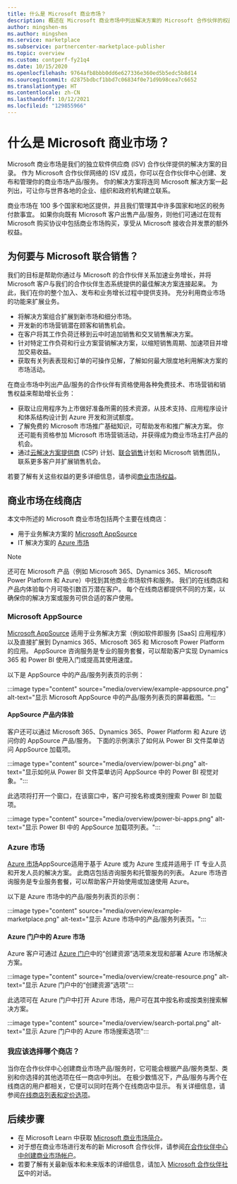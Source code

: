 ```yaml
---
title: 什么是 Microsoft 商业市场？
description: 概述在 Microsoft 商业市场中列出解决方案的 Microsoft 合作伙伴的权益和选项。
author: mingshen-ms
ms.author: mingshen
ms.service: marketplace
ms.subservice: partnercenter-marketplace-publisher
ms.topic: overview
ms.custom: contperf-fy21q4
ms.date: 10/15/2020
ms.openlocfilehash: 9764afb8bbb0dd6e627336e360ed5b5edc5b8d14
ms.sourcegitcommit: d2875bdbcf1bbd7c06834f0e71d9b98cea7c6652
ms.translationtype: HT
ms.contentlocale: zh-CN
ms.lasthandoff: 10/12/2021
ms.locfileid: "129855966"
---
```

# <a name="what-is-the-microsoft-commercial-marketplace"></a>什么是 Microsoft 商业市场？

Microsoft 商业市场是我们的独立软件供应商 (ISV) 合作伙伴提供的解决方案的目录。 作为 Microsoft 合作伙伴网络的 ISV 成员，你可以在合作伙伴中心创建、发布和管理你的商业市场产品/服务。 你的解决方案将连同 Microsoft 解决方案一起列出，可让你与世界各地的企业、组织和政府机构建立联系。

商业市场在 100 多个国家和地区提供，并且我们管理其中许多国家和地区的税务付款事宜。 如果你向既有 Microsoft 客户出售产品/服务，则他们可通过在现有 Microsoft 购买协议中包括商业市场购买，享受从 Microsoft 接收合并发票的额外权益。

## <a name="why-sell-with-microsoft"></a>为何要与 Microsoft 联合销售？

我们的目标是帮助你通过与 Microsoft 的合作伙伴关系加速业务增长，并将 Microsoft 客户与我们的合作伙伴生态系统提供的最佳解决方案连接起来。 为此，我们在你的整个加入、发布和业务增长过程中提供支持。 充分利用商业市场的功能来扩展业务。

- 将解决方案组合扩展到新市场和细分市场。
- 开发新的市场营销潜在顾客和销售机会。
- 在客户将其工作负荷迁移到云中时追加销售和交叉销售解决方案。 
- 针对特定工作负荷和行业方案营销解决方案，以缩短销售周期、加速项目并增加交易收益。
- 获取有关列表表现和订单的可操作见解，了解如何最大限度地利用解决方案的市场活动。

在商业市场中列出产品/服务的合作伙伴有资格使用各种免费技术、市场营销和销售权益来帮助增长业务：

- 获取让应用程序为上市做好准备所需的技术资源，从技术支持、应用程序设计和体系结构设计到 Azure 开发和测试额度。
- 了解免费的 Microsoft 市场推广基础知识，可帮助发布和推广解决方案。 你还可能有资格参加 Microsoft 市场营销活动，并获得成为商业市场主打产品的机会。
- 通过[云解决方案提供商](https://partner.microsoft.com/cloud-solution-provider) (CSP) 计划、[联合销售](./co-sell-overview.md)计划和 Microsoft 销售团队，联系更多客户并扩展销售机会。

若要了解有关这些权益的更多详细信息，请参阅[商业市场权益](gtm-your-marketplace-benefits.md)。

## <a name="commercial-marketplace-online-stores"></a>商业市场在线商店

本文中所述的 Microsoft 商业市场包括两个主要在线商店： 

- 用于业务解决方案的 [Microsoft AppSource](https://appsource.microsoft.com/)
- IT 解决方案的 [Azure 市场](https://azuremarketplace.microsoft.com/)

> [!NOTE]
> 还可在 Microsoft 产品（例如 Microsoft 365、Dynamics 365、Microsoft Power Platform 和 Azure）中找到其他商业市场软件和服务。 我们的在线商店和产品内体验每个月可吸引数百万潜在客户。 每个在线商店都提供不同的方案，以确保你的解决方案或服务可供合适的客户使用。

### <a name="microsoft-appsource"></a>Microsoft AppSource

[Microsoft AppSource](https://appsource.microsoft.com/) 适用于业务解决方案（例如软件即服务 [SaaS] 应用程序）以及直接扩展到 Dynamics 365、Microsoft 365 和 Microsoft Power Platform 的应用。 AppSource 咨询服务是专业的服务套餐，可以帮助客户实现 Dynamics 365 和 Power BI 使用入门或提高其使用速度。

以下是 AppSource 中的产品/服务列表页的示例：

:::image type="content" source="media/overview/example-appsource.png" alt-text="显示 Microsoft AppSource 中的产品/服务列表页的屏幕截图。":::

####  <a name="appsource-in-product-experience"></a>AppSource 产品内体验

客户还可以通过 Microsoft 365、Dynamics 365、Power Platform 和 Azure 访问你的 AppSource 产品/服务。 下面的示例演示了如何从 Power BI 文件菜单访问 AppSource 加载项。

:::image type="content" source="media/overview/power-bi.png" alt-text="显示如何从 Power BI 文件菜单访问 AppSource 中的 Power BI 视觉对象。"::: 

此选项将打开一个窗口，在该窗口中，客户可按名称或类别搜索 Power BI 加载项。 

:::image type="content" source="media/overview/power-bi-apps.png" alt-text="显示 Power BI 中的 AppSource 加载项列表。"::: 

### <a name="azure-marketplace"></a>Azure 市场

[Azure 市场](https://azuremarketplace.microsoft.com/)AppSource适用于基于 Azure 或为 Azure 生成并适用于 IT 专业人员和开发人员的解决方案。 此商店包括咨询服务和托管服务的列表。 Azure 市场咨询服务是专业服务套餐，可以帮助客户开始使用或加速使用 Azure。

以下是 Azure 市场中的产品/服务列表页的示例：

:::image type="content" source="media/overview/example-marketplace.png" alt-text="显示 Azure 市场中的产品/服务列表页。"::: 

#### <a name="azure-marketplace-in-the-azure-portal"></a>Azure 门户中的 Azure 市场

Azure 客户可通过 [Azure 门户](https://portal.azure.com/)中的“创建资源”选项来发现和部署 Azure 市场解决方案。

:::image type="content" source="media/overview/create-resource.png" alt-text="显示 Azure 门户中的“创建资源”选项"::: 

此选项可在 Azure 门户中打开 Azure 市场，用户可在其中按名称或按类别搜索解决方案。

:::image type="content" source="media/overview/search-portal.png" alt-text="显示 Azure 门户中的 Azure 市场搜索选项"::: 

### <a name="which-store-should-i-choose"></a>我应该选择哪个商店？
当你在合作伙伴中心创建商业市场产品/服务时，它可能会根据产品/服务类型、类别和你选择的其他选项在任一商店中列出。 在极少数情况下，产品/服务与两个在线商店的用户都相关，它便可以同时在两个在线商店中显示。 有关详细信息，请参阅[在线商店列表和定价选项](determine-your-listing-type.md#listing-and-pricing-options-by-online-store)。

## <a name="next-steps"></a>后续步骤

- 在 Microsoft Learn 中获取 [Microsoft 商业市场简介](/learn/modules/intro-commercial-marketplace/)。
- 对于想在商业市场进行发布的新 Microsoft 合作伙伴，请参阅[在合作伙伴中心中创建商业市场帐户](create-account.md)。
- 若要了解有关最新版本和未来版本的详细信息，请加入 [Microsoft 合作伙伴社区](https://www.microsoftpartnercommunity.com/)中的对话。
